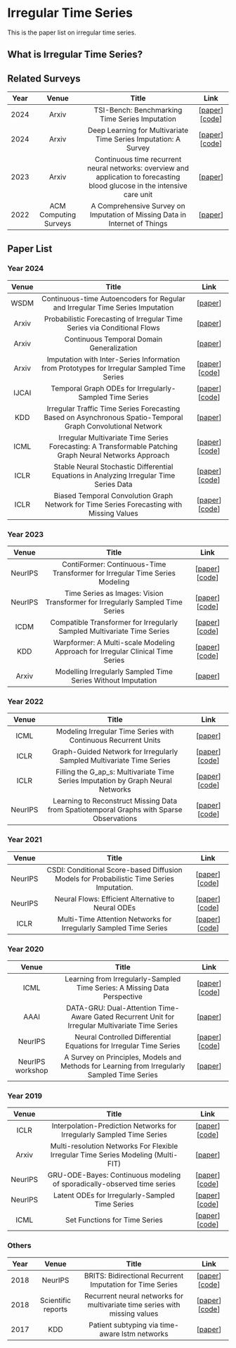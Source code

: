 # Irregular Time Series

This is the paper list on irregular time series.

## What is Irregular Time Series?

## Related Surveys

| Year |         Venue         |                                                            Title                                                            |                                                 Link                                                 |
| :--: | :-------------------: | :-------------------------------------------------------------------------------------------------------------------------: | :--------------------------------------------------------------------------------------------------: |
| 2024 |         Arxiv         |                                       TSI-Bench: Benchmarking Time Series Imputation                                        | [[paper](https://arxiv.org/pdf/2406.12747)] [[code](https://github.com/WenjieDu/Awesome_Imputation)] |
| 2024 |         Arxiv         |                               Deep Learning for Multivariate Time Series Imputation: A Survey                               | [[paper](https://arxiv.org/pdf/2402.04059)] [[code](https://github.com/wenjiedu/awesome_imputation)] |
| 2023 |         Arxiv         | Continuous time recurrent neural networks: overview and application to forecasting blood glucose in the intensive care unit |                             [[paper](https://arxiv.org/pdf/2304.07025)]                              |
| 2022 | ACM Computing Surveys |                         A Comprehensive Survey on Imputation of Missing Data in Internet of Things                          |                        [[paper](https://dl.acm.org/doi/pdf/10.1145/3533381)]                         |

## Paper List

### Year 2024

| Venue |                            Title                             |                             Link                             |
| :---: | :----------------------------------------------------------: | :----------------------------------------------------------: |
| WSDM  | Continuous-time Autoencoders for Regular and Irregular Time Series Imputation |         [[paper](https://arxiv.org/pdf/2312.16581)]          |
| Arxiv | Probabilistic Forecasting of Irregular Time Series via Conditional Flows |         [[paper](https://arxiv.org/pdf/2402.06293)]          |
| Arxiv |          Continuous Temporal Domain Generalization           |         [[paper](https://arxiv.org/pdf/2405.16075)]          |
| Arxiv | Imputation with Inter-Series Information from Prototypes for Irregular Sampled Time Series | [[paper](https://arxiv.org/pdf/2401.07249)] [[code](https://github.com/yzhhoward/prime)] |
| IJCAI |   Temporal Graph ODEs for Irregularly-Sampled Time Series    | [[paper](https://arxiv.org/pdf/2404.19508)] [[code](https://github.com/gravins/tg-ode)] |
|  KDD  | Irregular Traffic Time Series Forecasting Based on Asynchronous Spatio-Temporal Graph Convolutional Network |         [[paper](https://arxiv.org/pdf/2308.16818)]          |
| ICML  | Irregular Multivariate Time Series Forecasting: A Transformable Patching Graph Neural Networks Approach | [[paper](https://openreview.net/pdf?id=UZlMXUGI6e)] [[code](https://github.com/usail-hkust/t-PatchGNN)] |
| ICLR  | Stable Neural Stochastic Differential Equations in Analyzing Irregular Time Series Data | [[paper](https://arxiv.org/pdf/2402.14989)] [[code](https://github.com/yongkyung-oh/stable-neural-sdes)] |
| ICLR  | Biased Temporal Convolution Graph Network for Time Series Forecasting with Missing Values | [[paper](https://openreview.net/pdf?id=O9nZCwdGcG)] [[code](https://github.com/chenxiaodanhit/BiTGraph)] |

### Year 2023

|  Venue  |                            Title                             |                             Link                             |
| :-----: | :----------------------------------------------------------: | :----------------------------------------------------------: |
| NeurIPS | ContiFormer: Continuous-Time Transformer for Irregular Time Series Modeling | [[paper](https://arxiv.org/pdf/2402.10635)] [[code](https://github.com/microsoft/SeqML/tree/main/ContiFormer)] |
| NeurIPS | Time Series as Images: Vision Transformer for Irregularly Sampled Time Series | [[paper](https://arxiv.org/pdf/2303.12799)] [[code](https://github.com/leezekun/vitst)] |
|  ICDM   | Compatible Transformer for Irregularly Sampled Multivariate Time Series | [[paper](https://arxiv.org/pdf/2310.11022)] [[code](https://github.com/mediabrain-sjtu/coformer)] |
|   KDD   | Warpformer: A Multi-scale Modeling Approach for Irregular Clinical Time Series | [[paper](https://arxiv.org/pdf/2306.09368)] [[code](https://github.com/imjiawen/warpformer)] |
|  Arxiv  | Modelling Irregularly Sampled Time Series Without Imputation |         [[paper](https://arxiv.org/pdf/2309.08698)]          |

### Year 2022

|  Venue  |                            Title                             |                             Link                             |
| :-----: | :----------------------------------------------------------: | :----------------------------------------------------------: |
|  ICML   | Modeling Irregular Time Series with Continuous Recurrent Units | [[paper](https://proceedings.mlr.press/v162/schirmer22a/schirmer22a.pdf)] |
|  ICLR   | Graph-Guided Network for Irregularly Sampled Multivariate Time Series | [[paper](https://arxiv.org/pdf/2110.05357)] [[code](https://github.com/mims-harvard/Raindrop)] |
|  ICLR   | Filling the G_ap_s: Multivariate Time Series Imputation by Graph Neural Networks | [[paper](https://arxiv.org/pdf/2108.00298)] [[code](https://github.com/Graph-Machine-Learning-Group/grin)] |
| NeurIPS | Learning to Reconstruct Missing Data from Spatiotemporal Graphs with Sparse Observations | [[paper](https://arxiv.org/pdf/2205.13479)] [[code](https://github.com/Graph-Machine-Learning-Group/spin)] |

### Year 2021

|  Venue  |                                          Title                                           |                                                   Link                                                   |
| :-----: | :--------------------------------------------------------------------------------------: | :------------------------------------------------------------------------------------------------------: |
| NeurIPS | CSDI: Conditional Score-based Diffusion Models for Probabilistic Time Series Imputation. |         [[paper](https://arxiv.org/pdf/2107.03502)] [[code](https://github.com/ermongroup/csdi)]         |
| NeurIPS |                    Neural Flows: Efficient Alternative to Neural ODEs                    | [[paper](https://arxiv.org/pdf/2110.13040)] [[code](https://github.com/mbilos/neural-flows-experiments)] |
|  ICLR   |            Multi-Time Attention Networks for Irregularly Sampled Time Series             |          [[paper](https://arxiv.org/abs/2101.10318)] [[code](https://github.com/reml-lab/mTAN)]          |

### Year 2020

|      Venue       |                            Title                             |                             Link                             |
| :--------------: | :----------------------------------------------------------: | :----------------------------------------------------------: |
|       ICML       | Learning from Irregularly-Sampled Time Series: A Missing Data Perspective | [[paper](https://proceedings.mlr.press/v119/li20k/li20k.pdf)] [[code](https://github.com/steveli/partial-encoder-decoder)] |
|       AAAI       | DATA-GRU: Dual-Attention Time-Aware Gated Recurrent Unit for Irregular Multivariate Time Series | [[paper](https://ojs.aaai.org/index.php/AAAI/article/view/5440)] |
|     NeurIPS      | Neural Controlled Differential Equations for Irregular Time Series | [[paper](https://arxiv.org/pdf/2005.08926)] [[code](https://github.com/patrick-kidger/NeuralCDE)] |
| NeurIPS workshop | A Survey on Principles, Models and Methods for Learning from Irregularly Sampled Time Series |         [[paper](https://arxiv.org/pdf/2012.00168)]          |

### Year 2019

|  Venue  |                                       Title                                       |                                                        Link                                                         |
| :-----: | :-------------------------------------------------------------------------------: | :-----------------------------------------------------------------------------------------------------------------: |
|  ICLR   |       Interpolation-Prediction Networks for Irregularly Sampled Time Series       |            [[paper](https://arxiv.org/pdf/1909.07782)] [[code](https://github.com/mlds-lab/interp-net)]             |
|  Arxiv  | Multi-resolution Networks For Flexible Irregular Time Series Modeling (Multi-FIT) |                                     [[paper](https://arxiv.org/pdf/1905.00125)]                                     |
| NeurlPS |      GRU-ODE-Bayes: Continuous modeling of sporadically-observed time series      |          [[paper](https://arxiv.org/pdf/1905.12374)] [[code](https://github.com/edebrouwer/gru_ode_bayes)]          |
| NeurlPS |                  Latent ODEs for Irregularly-Sampled Time Series                  |          [[paper](https://arxiv.org/pdf/1907.03907)] [[code](https://github.com/YuliaRubanova/latent_ode)]          |
|  ICML   |                           Set Functions for Time Series                           | [[paper](https://arxiv.org/pdf/1909.12064)] [[code](https://github.com/BorgwardtLab/Set_Functions_for_Time_Series)] |

### Others

| Year |       Venue        |                            Title                             |                             Link                             |
| :--: | :----------------: | :----------------------------------------------------------: | :----------------------------------------------------------: |
| 2018 |      NeurIPS       |  BRITS: Bidirectional Recurrent Imputation for Time Series   | [[paper](https://arxiv.org/abs/1805.10572)] [[code](https://github.com/caow13/BRITS)] |
| 2018 | Scientific reports | Recurrent neural networks for multivariate time series with missing values | [[paper](https://www.nature.com/articles/s41598-018-24271-9)] [[code](https://github.com/zhiyongc/GRU-D)] |
| 2017 |        KDD         |        Patient subtyping via time-aware lstm networks        | [[paper](https://dl.acm.org/doi/pdf/10.1145/3097983.3097997)] |
